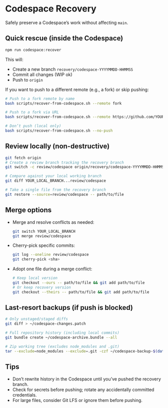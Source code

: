 # Codespace Recovery

Safely preserve a Codespace’s work without affecting `main`.

## Quick rescue (inside the Codespace)

```bash
npm run codespace:recover
```

This will:
- Create a new branch `recovery/codespace-YYYYMMDD-HHMMSS`
- Commit all changes (WIP ok)
- Push to `origin`

If you want to push to a different remote (e.g., a fork) or skip pushing:

```bash
# Push to a fork remote by name
bash scripts/recover-from-codespace.sh --remote fork

# Push to a fork via URL
bash scripts/recover-from-codespace.sh --remote https://github.com/YOURUSER/bingeboard.git

# Don’t push (local only)
bash scripts/recover-from-codespace.sh --no-push
```

## Review locally (non-destructive)

```bash
git fetch origin
# Create a review branch tracking the recovery branch
git switch -c review/codespace origin/recovery/codespace-YYYYMMDD-HHMMSS

# Compare against your local working branch
git diff YOUR_LOCAL_BRANCH...review/codespace

# Take a single file from the recovery branch
git restore --source=review/codespace -- path/to/file
```

## Merge options

- Merge and resolve conflicts as needed:
  ```bash
  git switch YOUR_LOCAL_BRANCH
  git merge review/codespace
  ```
- Cherry-pick specific commits:
  ```bash
  git log --oneline review/codespace
  git cherry-pick <sha>
  ```
- Adopt one file during a merge conflict:
  ```bash
  # Keep local version
  git checkout --ours -- path/to/file && git add path/to/file
  # Or keep recovery version
  git checkout --theirs -- path/to/file && git add path/to/file
  ```

## Last-resort backups (if push is blocked)

```bash
# Only unstaged/staged diffs
git diff > ~/codespace-changes.patch

# Full repository history (including local commits)
git bundle create ~/codespace-archive.bundle --all

# Zip working tree (excludes node_modules and .git)
tar --exclude=node_modules --exclude=.git -czf ~/codespace-backup-$(date +%Y%m%d).tar.gz .
```

## Tips

- Don’t rewrite history in the Codespace until you’ve pushed the recovery branch.
- Check for secrets before pushing; rotate any accidentally committed credentials.
- For large files, consider Git LFS or ignore them before pushing.
